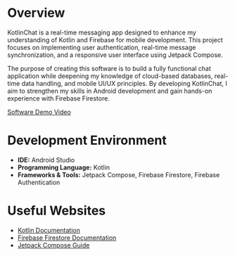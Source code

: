 # Overview

KotlinChat is a real-time messaging app designed to enhance my understanding of Kotlin and Firebase for mobile development. This project focuses on implementing user authentication, real-time message synchronization, and a responsive user interface using Jetpack Compose.  

The purpose of creating this software is to build a fully functional chat application while deepening my knowledge of cloud-based databases, real-time data handling, and mobile UI/UX principles. By developing KotlinChat, I aim to strengthen my skills in Android development and gain hands-on experience with Firebase Firestore.  

[Software Demo Video](http://youtube.link.goes.here)

# Development Environment

- **IDE:** Android Studio  
- **Programming Language:** Kotlin  
- **Frameworks & Tools:** Jetpack Compose, Firebase Firestore, Firebase Authentication  

# Useful Websites

* [Kotlin Documentation](https://kotlinlang.org/docs/home.html)  
* [Firebase Firestore Documentation](https://firebase.google.com/docs/firestore)  
* [Jetpack Compose Guide](https://developer.android.com/jetpack/compose)  